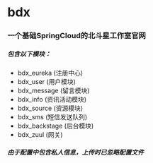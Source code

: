 # bdx
### 一个基础SpringCloud的北斗星工作室官网
##### 包含以下模块：
+    bdx_eureka          (注册中心)
+    bdx_user            (用户模块)
+    bdx_message         (留言模块)
+    bdx_info            (资讯活动模块)
+    bdx_source          (资源模块)
+    bdx_sms             (短信发送队列)
+    bdx_backstage       (后台模块)
+    bdx_zuul            (网关)
##### 由于配置中包含私人信息，上传时已忽略配置文件
